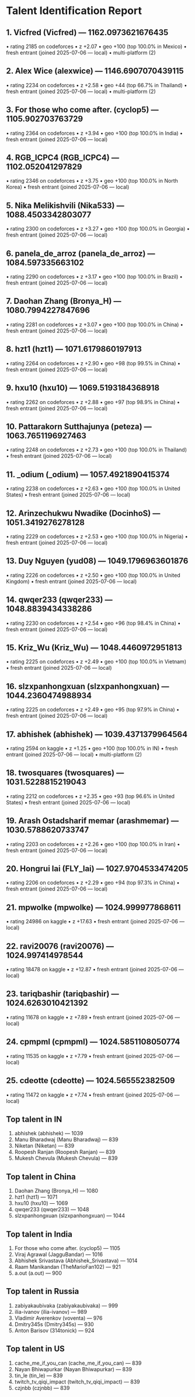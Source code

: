 # Talent Identification Report


## 1. Vicfred (Vicfred) — 1162.0973621676435
> 
  • rating 2185 on codeforces
  • z +2.07
  • geo +100 (top 100.0% in Mexico)
  • fresh entrant (joined 2025-07-06 — local)
  • multi-platform (2)
## 2. Alex Wice (alexwice) — 1146.6907070439115
> 
  • rating 2234 on codeforces
  • z +2.58
  • geo +44 (top 66.7% in Thailand)
  • fresh entrant (joined 2025-07-06 — local)
  • multi-platform (2)
## 3. For those who come after. (cyclop5) — 1105.902703763729
> 
  • rating 2364 on codeforces
  • z +3.94
  • geo +100 (top 100.0% in India)
  • fresh entrant (joined 2025-07-06 — local)
## 4. RGB_ICPC4 (RGB_ICPC4) — 1102.052041297829
> 
  • rating 2346 on codeforces
  • z +3.75
  • geo +100 (top 100.0% in North Korea)
  • fresh entrant (joined 2025-07-06 — local)
## 5. Nika Melikishvili (Nika533) — 1088.4503342803077
> 
  • rating 2300 on codeforces
  • z +3.27
  • geo +100 (top 100.0% in Georgia)
  • fresh entrant (joined 2025-07-06 — local)
## 6. panela_de_arroz (panela_de_arroz) — 1084.597335663102
> 
  • rating 2290 on codeforces
  • z +3.17
  • geo +100 (top 100.0% in Brazil)
  • fresh entrant (joined 2025-07-06 — local)
## 7. Daohan Zhang (Bronya_H) — 1080.7994227847696
> 
  • rating 2281 on codeforces
  • z +3.07
  • geo +100 (top 100.0% in China)
  • fresh entrant (joined 2025-07-06 — local)
## 8. hzt1 (hzt1) — 1071.6179860197913
> 
  • rating 2264 on codeforces
  • z +2.90
  • geo +98 (top 99.5% in China)
  • fresh entrant (joined 2025-07-06 — local)
## 9. hxu10 (hxu10) — 1069.5193184368918
> 
  • rating 2262 on codeforces
  • z +2.88
  • geo +97 (top 98.9% in China)
  • fresh entrant (joined 2025-07-06 — local)
## 10. Pattarakorn Sutthajunya (peteza) — 1063.7651196927463
> 
  • rating 2248 on codeforces
  • z +2.73
  • geo +100 (top 100.0% in Thailand)
  • fresh entrant (joined 2025-07-06 — local)
## 11. _odium (_odium) — 1057.4921890415374
> 
  • rating 2238 on codeforces
  • z +2.63
  • geo +100 (top 100.0% in United States)
  • fresh entrant (joined 2025-07-06 — local)
## 12. Arinzechukwu Nwadike (DocinhoS) — 1051.3419276278128
> 
  • rating 2229 on codeforces
  • z +2.53
  • geo +100 (top 100.0% in Nigeria)
  • fresh entrant (joined 2025-07-06 — local)
## 13. Duy Nguyen (yud08) — 1049.1796963601876
> 
  • rating 2226 on codeforces
  • z +2.50
  • geo +100 (top 100.0% in United Kingdom)
  • fresh entrant (joined 2025-07-06 — local)
## 14. qwqer233 (qwqer233) — 1048.8839434338286
> 
  • rating 2230 on codeforces
  • z +2.54
  • geo +96 (top 98.4% in China)
  • fresh entrant (joined 2025-07-06 — local)
## 15. Kriz_Wu (Kriz_Wu) — 1048.4460972951813
> 
  • rating 2225 on codeforces
  • z +2.49
  • geo +100 (top 100.0% in Vietnam)
  • fresh entrant (joined 2025-07-06 — local)
## 16. slzxpanhongxuan (slzxpanhongxuan) — 1044.2360474988934
> 
  • rating 2225 on codeforces
  • z +2.49
  • geo +95 (top 97.9% in China)
  • fresh entrant (joined 2025-07-06 — local)
## 17. abhishek (abhishek) — 1039.4371379964564
> 
  • rating 2594 on kaggle
  • z +1.25
  • geo +100 (top 100.0% in IN)
  • fresh entrant (joined 2025-07-06 — local)
  • multi-platform (2)
## 18. twosquares (twosquares) — 1031.5228815219043
> 
  • rating 2212 on codeforces
  • z +2.35
  • geo +93 (top 96.6% in United States)
  • fresh entrant (joined 2025-07-06 — local)
## 19. Arash Ostadsharif memar (arashmemar) — 1030.5788620733747
> 
  • rating 2203 on codeforces
  • z +2.26
  • geo +100 (top 100.0% in Iran)
  • fresh entrant (joined 2025-07-06 — local)
## 20. Hongrui lai (FLY_lai) — 1027.9704533474205
> 
  • rating 2206 on codeforces
  • z +2.29
  • geo +94 (top 97.3% in China)
  • fresh entrant (joined 2025-07-06 — local)
## 21. mpwolke (mpwolke) — 1024.999977868611
> 
  • rating 24986 on kaggle
  • z +17.63
  • fresh entrant (joined 2025-07-06 — local)
## 22. ravi20076 (ravi20076) — 1024.997414978544
> 
  • rating 18478 on kaggle
  • z +12.87
  • fresh entrant (joined 2025-07-06 — local)
## 23. tariqbashir (tariqbashir) — 1024.6263010421392
> 
  • rating 11678 on kaggle
  • z +7.89
  • fresh entrant (joined 2025-07-06 — local)
## 24. cpmpml (cpmpml) — 1024.5851108050774
> 
  • rating 11535 on kaggle
  • z +7.79
  • fresh entrant (joined 2025-07-06 — local)
## 25. cdeotte (cdeotte) — 1024.565552382509
> 
  • rating 11472 on kaggle
  • z +7.74
  • fresh entrant (joined 2025-07-06 — local)

## Top talent in IN
1. abhishek (abhishek) — 1039
2. Manu Bharadwaj (Manu Bharadwaj) — 839
3. Niketan (Niketan) — 839
4. Roopesh Ranjan (Roopesh Ranjan) — 839
5. Mukesh Chevula (Mukesh Chevula) — 839


## Top talent in China
1. Daohan Zhang (Bronya_H) — 1080
2. hzt1 (hzt1) — 1071
3. hxu10 (hxu10) — 1069
4. qwqer233 (qwqer233) — 1048
5. slzxpanhongxuan (slzxpanhongxuan) — 1044


## Top talent in India
1. For those who come after. (cyclop5) — 1105
2. Viraj Agrawal (JagguBandar) — 1016
3. Abhishek Srivastava (Abhishek_Srivastava) — 1014
4. Raam Manikandan (TheMarioFan102) — 921
5. a.out (a.out) — 900


## Top talent in Russia
1. zabiyakaubivaka (zabiyakaubivaka) — 999
2. ilia-ivanov (ilia-ivanov) — 989
3. Vladimir Averenkov (voventa) — 976
4. Dmitry345s (Dmitry345s) — 930
5. Anton Barisov (314tonick) — 924


## Top talent in US
1. cache_me_if_you_can (cache_me_if_you_can) — 839
2. Nayan Bhiwapurkar (Nayan Bhiwapurkar) — 839
3. tin_le (tin_le) — 839
4. twitch_tv_qiqi_impact (twitch_tv_qiqi_impact) — 839
5. czjnbb (czjnbb) — 839

